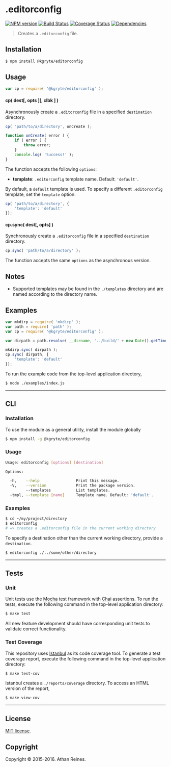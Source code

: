 .editorconfig
=========
[![NPM version][npm-image]][npm-url] [![Build Status][build-image]][build-url] [![Coverage Status][coverage-image]][coverage-url] [![Dependencies][dependencies-image]][dependencies-url]

> Creates a `.editorconfig` file.


## Installation

``` bash
$ npm install @kgryte/editorconfig
```


## Usage

``` javascript
var cp = require( '@kgryte/editorconfig' );
```

#### cp( dest[, opts ][, clbk ] )

Asynchronously create a `.editorconfig` file in a specified `destination` directory.

``` javascript
cp( 'path/to/a/directory', onCreate );

function onCreate( error ) {
	if ( error ) {
		throw error;
	}
	console.log( 'Success!' );
}
```

The function accepts the following `options`:
*	__template__: `.editorconfig` template name. Default: `'default'`.

By default, a `default` template is used. To specify a different `.editorconfig` template, set the `template` option.

``` javascript
cp( 'path/to/a/directory', {
	'template': 'default'
});
```


#### cp.sync( dest[, opts] )

Synchronously create a `.editorconfig` file in a specified `destination` directory.

``` javascript
cp.sync( 'path/to/a/directory' );
```

The function accepts the same `options` as the asynchronous version.


## Notes

* 	Supported templates may be found in the `./templates` directory and are named according to the directory name.


## Examples

``` javascript
var mkdirp = require( 'mkdirp' );
var path = require( 'path' );
var cp = require( '@kgryte/editorconfig' );

var dirpath = path.resolve( __dirname, '../build/' + new Date().getTime() );

mkdirp.sync( dirpath );
cp.sync( dirpath, {
    'template': 'default'
});
```

To run the example code from the top-level application directory,

``` bash
$ node ./examples/index.js
```

---
## CLI


### Installation

To use the module as a general utility, install the module globally

``` bash
$ npm install -g @kgryte/editorconfig
```


### Usage

``` bash
Usage: editorconfig [options] [destination]

Options:

  -h,    --help                Print this message.
  -V,    --version             Print the package version.
         --templates           List templates.
  -tmpl, --template [name]     Template name. Default: 'default'.
```


### Examples

``` bash
$ cd ~/my/project/directory
$ editorconfig
# => creates a .editorconfig file in the current working directory
```

To specify a destination other than the current working directory, provide a `destination`.

``` bash
$ editorconfig ./../some/other/directory
```



---
## Tests

### Unit

Unit tests use the [Mocha][mocha] test framework with [Chai][chai] assertions. To run the tests, execute the following command in the top-level application directory:

``` bash
$ make test
```

All new feature development should have corresponding unit tests to validate correct functionality.


### Test Coverage

This repository uses [Istanbul][istanbul] as its code coverage tool. To generate a test coverage report, execute the following command in the top-level application directory:

``` bash
$ make test-cov
```

Istanbul creates a `./reports/coverage` directory. To access an HTML version of the report,

``` bash
$ make view-cov
```


---
## License

[MIT license](http://opensource.org/licenses/MIT).


## Copyright

Copyright &copy; 2015-2016. Athan Reines.


[npm-image]: http://img.shields.io/npm/v/@kgryte/editorconfig.svg
[npm-url]: https://npmjs.org/package/@kgryte/editorconfig

[build-image]: http://img.shields.io/travis/kgryte/editorconfig/master.svg
[build-url]: https://travis-ci.org/kgryte/editorconfig

[coverage-image]: https://img.shields.io/codecov/c/github/kgryte/editorconfig/master.svg
[coverage-url]: https://codecov.io/github/kgryte/editorconfig?branch=master

[dependencies-image]: http://img.shields.io/david/kgryte/editorconfig.svg
[dependencies-url]: https://david-dm.org/kgryte/editorconfig

[dev-dependencies-image]: http://img.shields.io/david/dev/kgryte/editorconfig.svg
[dev-dependencies-url]: https://david-dm.org/dev/kgryte/editorconfig

[github-issues-image]: http://img.shields.io/github/issues/kgryte/editorconfig.svg
[github-issues-url]: https://github.com/kgryte/editorconfig/issues

[mocha]: http://mochajs.org/
[chai]: http://chaijs.com
[istanbul]: https://github.com/gotwarlost/istanbul
